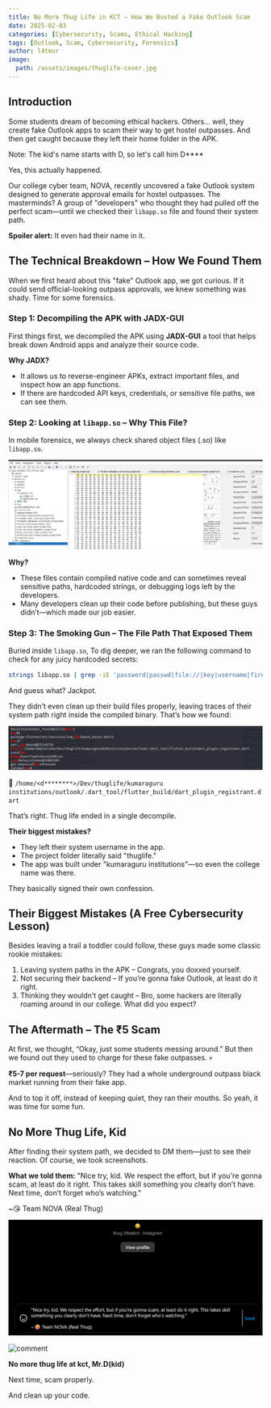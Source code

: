 ```yaml
---
title: No More Thug Life in KCT – How We Busted a Fake Outlook Scam
date: 2025-02-03
categories: [Cybersecurity, Scams, Ethical Hacking]
tags: [Outlook, Scam, Cybersecurity, Forensics]
author: l4tmur
image:
  path: /assets/images/thuglife-cover.jpg
---
```


## Introduction

Some students dream of becoming ethical hackers. Others… well, they create fake Outlook apps to scam their way to get hostel outpasses. And then get caught because they left their home folder in the APK.

Note: The kid's name starts with D, so let's call him D****

Yes, this actually happened.

Our college cyber team, NOVA, recently uncovered a fake Outlook system designed to generate approval emails for hostel outpasses. The masterminds? A group of "developers" who thought they had pulled off the perfect scam—until we checked their `libapp.so` file and found their system path.

**Spoiler alert:** It even had their name in it. 

## The Technical Breakdown – How We Found Them

When we first heard about this "fake" Outlook app, we got curious. If it could send official-looking outpass approvals, we knew something was shady. Time for some forensics.

### Step 1: Decompiling the APK with JADX-GUI

First things first, we decompiled the APK using **JADX-GUI** a tool that helps break down Android apps and analyze their source code.

**Why JADX?**
- It allows us to reverse-engineer APKs, extract important files, and inspect how an app functions.
- If there are hardcoded API keys, credentials, or sensitive file paths, we can see them.

### Step 2: Looking at `libapp.so` – Why This File?

In mobile forensics, we always check shared object files (.so) like `libapp.so`.

![jadx-ui](/assets/images/jadx-ui.png)

**Why?**
- These files contain compiled native code and can sometimes reveal sensitive paths, hardcoded strings, or debugging logs left by the developers.
- Many developers clean up their code before publishing, but these guys didn’t—which made our job easier.

### Step 3: The Smoking Gun – The File Path That Exposed Them

Buried inside `libapp.so`, To dig deeper, we ran the following command to check for any juicy hardcoded secrets:

```bash
strings libapp.so | grep -iE 'password|passwd|file://|key|username|firebase|auth|token|apikey|secret|oauth|bearer|jwt|client_id|client_secret|access_token|refresh_token|ftp|sftp|admin|private|ssh|db_password|db_user|root|credentials|aws_access_key|aws_secret|google_api_key|facebook_app_id|twilio|slack_token|webhook|encryption|keystore|cert|certificate|proxy|debug|log'
```

And guess what? Jackpot. 

They didn’t even clean up their build files properly, leaving traces of their system path right inside the compiled binary. That’s how we found:


![strings-result](/assets/images/strings-result.png)

📂 `/home/<d********>/Dev/thuglife/kumaraguru institutions/outlook/.dart_tool/flutter_build/dart_plugin_registrant.dart`

That’s right. Thug life ended in a single decompile.

**Their biggest mistakes?**
-  They left their system username in the app.
-  The project folder literally said "thuglife." 
-  The app was built under "kumaraguru institutions"—so even the college name was there.

They basically signed their own confession.

## Their Biggest Mistakes (A Free Cybersecurity Lesson)

Besides leaving a trail a toddler could follow, these guys made some classic rookie mistakes:

1. Leaving system paths in the APK – Congrats, you doxxed yourself.
2. Not securing their backend – If you’re gonna fake Outlook, at least do it right.
3. Thinking they wouldn’t get caught –  Bro, some hackers are literally roaming around in our college. What did you expect?

## The Aftermath – The ₹5 Scam

At first, we thought, “Okay, just some students messing around.” But then we found out they used to charge for these fake outpasses. 💀

**₹5-7 per request**—seriously? They had a whole underground outpass black market running from their fake app.

And to top it off, instead of keeping quiet, they ran their mouths. So yeah, it was time for some fun.

## No More Thug Life, Kid

After finding their system path, we decided to DM them—just to see their reaction. Of course, we took screenshots.

**What we told them:**
"Nice try, kid. We respect the effort, but if you're gonna scam, at least do it right. This takes skill something you clearly don’t have. Next time, don’t forget who’s watching."

~😘 Team NOVA (Real Thug)

![dm](/assets/images/dm.png)

![comment](/assets/images/comment.png)

**No more thug life at kct, Mr.D(kid)**

Next time, scam properly.

And clean up your code.